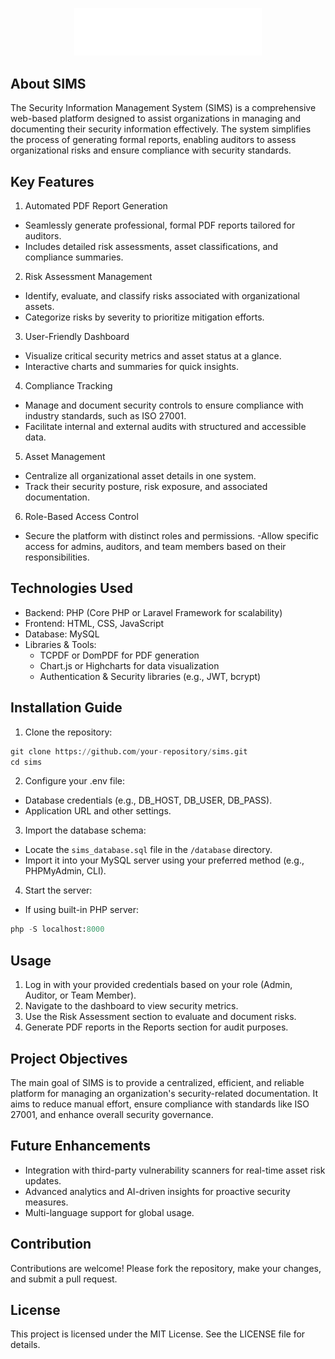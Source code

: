 <p align="center"><img src="etc/SIMS.svg" alt="" style="width: 300px;"></p>

## About SIMS

The Security Information Management System (SIMS) is a comprehensive web-based platform designed to assist organizations in managing and documenting their security information effectively. The system simplifies the process of generating formal reports, enabling auditors to assess organizational risks and ensure compliance with security standards.

## Key Features

1. Automated PDF Report Generation

- Seamlessly generate professional, formal PDF reports tailored for auditors.
- Includes detailed risk assessments, asset classifications, and compliance summaries.

2. Risk Assessment Management
- Identify, evaluate, and classify risks associated with organizational assets.
- Categorize risks by severity to prioritize mitigation efforts.

3. User-Friendly Dashboard
- Visualize critical security metrics and asset status at a glance.
- Interactive charts and summaries for quick insights.

4. Compliance Tracking
- Manage and document security controls to ensure compliance with industry standards, such as ISO 27001.
- Facilitate internal and external audits with structured and accessible data.

5. Asset Management
- Centralize all organizational asset details in one system.
- Track their security posture, risk exposure, and associated documentation.

6. Role-Based Access Control
- Secure the platform with distinct roles and permissions.
-Allow specific access for admins, auditors, and team members based on their responsibilities.


## Technologies Used

- Backend: PHP (Core PHP or Laravel Framework for scalability)
- Frontend: HTML, CSS, JavaScript
- Database: MySQL
- Libraries & Tools:
  - TCPDF or DomPDF for PDF generation
  - Chart.js or Highcharts for data visualization
  - Authentication & Security libraries (e.g., JWT, bcrypt)


## Installation Guide

1. Clone the repository:
```python
git clone https://github.com/your-repository/sims.git
cd sims
```

2. Configure your .env file:
- Database credentials (e.g., DB_HOST, DB_USER, DB_PASS).
- Application URL and other settings.

3. Import the database schema:
- Locate the ```sims_database.sql``` file in the ```/database``` directory.
- Import it into your MySQL server using your preferred method (e.g., PHPMyAdmin, CLI).

4. Start the server:
- If using built-in PHP server:
```python
php -S localhost:8000
```

## Usage

1. Log in with your provided credentials based on your role (Admin, Auditor, or Team Member).
2. Navigate to the dashboard to view security metrics.
3. Use the Risk Assessment section to evaluate and document risks.
4. Generate PDF reports in the Reports section for audit purposes.

## Project Objectives

The main goal of SIMS is to provide a centralized, efficient, and reliable platform for managing an organization's security-related documentation. It aims to reduce manual effort, ensure compliance with standards like ISO 27001, and enhance overall security governance.

## Future Enhancements
- Integration with third-party vulnerability scanners for real-time asset risk updates.
- Advanced analytics and AI-driven insights for proactive security measures.
- Multi-language support for global usage.

##  Contribution
Contributions are welcome! Please fork the repository, make your changes, and submit a pull request.

## License

This project is licensed under the MIT License. See the LICENSE file for details.

